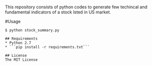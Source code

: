 
This repository consists of python codes to generate few techincal and fundamental indicators of a stock lsted in US market.

#Usage
```
$ python stock_summary.py  

## Requirements
* Python 2.7
* ```pip install -r requirements.txt```

## License
The MIT License
